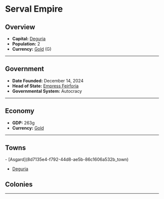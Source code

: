 <!--UNDEDITED FILE, remove this entire line if this file has been edited!-->
# <!--NAME-->Serval Empire<!--NAME-->

## Overview

- **Capital:** <!--CAPITAL_LINK-->[Deguria](fc4472df-ad7a-48d6-a198-bf216cbb8dc9_town)<!--CAPITAL_LINK-->
- **Population:** <!--POPULATION-->2<!--POPULATION-->
- **Currency:** <!--CURRENCY_LINK-->[Gold](Gold_currency)<!--CURRENCY_LINK--> (<!--CURRENCY_ABV-->G<!--CURRENCY_ABV-->)

---

## Government

- **Date Founded:** <!--FOUNDED-->December 14, 2024<!--FOUNDED-->
- **Head of State:** <!--LEADER_TITLE_LINK-->[Empress Feirforia](Feirforia_user)<!--LEADER_TITLE_LINK-->
- **Governmental System:** <!--GOVERNMENT-->Autocracy<!--GOVERNMENT-->

---

## Economy

- **GDP:** <!--GDP-->263g<!--GDP-->
- **Currency:** <!--CURRENCY_LINK-->[Gold](Gold_currency)<!--CURRENCY_LINK-->

---

## Towns

<!--TOWNS-->- [Asgard](8d7135e4-f792-44d8-ae5b-86c1606a532b_town)
- [Deguria](fc4472df-ad7a-48d6-a198-bf216cbb8dc9_town)<!--TOWNS-->

## Colonies

<!--COLONIES--><!--COLONIES-->

---